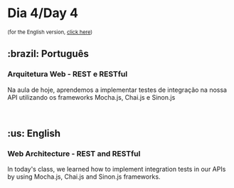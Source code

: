 # Dia 4/Day 4

<small>(for the English version, <a href="#en">click here</a>)</small>

<h2>:brazil: Português</h2>
<h3>Arquitetura Web - REST e RESTful</h3>
<p>Na aula de hoje, aprendemos a implementar testes de integração na nossa API utilizando os frameworks Mocha.js, Chai.js e Sinon.js</p>
<br>

<h2 id="en">:us: English</h2>
<h3>Web Architecture - REST and RESTful</h3>
<p>In today's class, we learned how to implement integration tests in our APIs by using Mocha.js, Chai.js and Sinon.js frameworks.</p>

